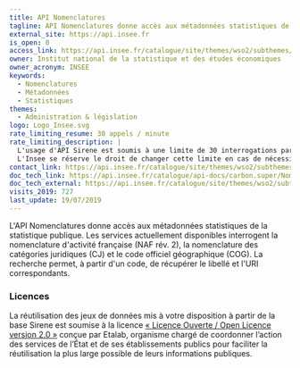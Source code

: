 ```yaml
---
title: API Nomenclatures
tagline: API Nomenclatures donne accès aux métadonnées statistiques de la statistique publique de l'Insee
external_site: https://api.insee.fr
is_open: 0
access_link: https://api.insee.fr/catalogue/site/themes/wso2/subthemes/insee/pages/sign-up.jag
owner: Institut national de la statistique et des études économiques
owner_acronym: INSEE
keywords:
  - Nomenclatures
  - Métadonnées
  - Statistiques
themes:
  - Administration & législation
logo: Logo_Insee.svg
rate_limiting_resume: 30 appels / minute
rate_limiting_description: |
  L'usage d'API Sirene est soumis à une limite de 30 interrogations par minute.
  L'Insee se réserve le droit de changer cette limite en cas de nécessité.
contact_link: https://api.insee.fr/catalogue/site/themes/wso2/subthemes/insee/pages/help.jag#contact
doc_tech_link: https://api.insee.fr/catalogue/api-docs/carbon.super/Nomenclatures/v1?envName=Production%20and%20Sandbox
doc_tech_external: https://api.insee.fr/catalogue/site/themes/wso2/subthemes/insee/pages/item-info.jag?name=Nomenclatures&version=v1&provider=insee
visits_2019: 727
last_update: 19/07/2019
---
```


L'API Nomenclatures donne accès aux métadonnées statistiques de la statistique publique.
Les services actuellement disponibles interrogent la nomenclature d'activité française (NAF rév. 2), la nomenclature des catégories juridiques (CJ) et le code officiel géographique (COG).
La recherche permet, à partir d'un code, de récupérer le libellé et l'URI correspondants.

### Licences

La réutilisation des jeux de données mis à votre disposition à partir de la base Sirene est soumise à la licence [« Licence Ouverte / Open Licence version 2.0 »](https://www.etalab.gouv.fr/licence-ouverte-open-licence) conçue par Etalab, organisme chargé de coordonner l’action des services de l’État et de ses établissements publics pour faciliter la réutilisation la plus large possible de leurs informations publiques.

